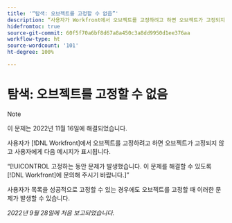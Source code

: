```yaml
---
title: '“탐색: 오브젝트를 고정할 수 없음”'
description: “사용자가 Workfront에서 오브젝트를 고정하려고 하면 오브젝트가 고정되지 않고 사용자에게 다음 메시지가 표시됩니다. 고정하는 동안 문제가 발생했습니다. 이 문제를 해결할 수 있도록 Workfront에 문의해 주시기 바랍니다.”
hidefromtoc: true
source-git-commit: 60f5f70a6bf8d67a8a450c3a8dd9950d1ee376aa
workflow-type: ht
source-wordcount: '101'
ht-degree: 100%

---
```



# 탐색: 오브젝트를 고정할 수 없음

>[!NOTE]
>
>이 문제는 2022년 11월 16일에 해결되었습니다.

사용자가 [!DNL Workfront]에서 오브젝트를 고정하려고 하면 오브젝트가 고정되지 않고 사용자에게 다음 메시지가 표시됩니다.

“[!UICONTROL 고정하는 동안 문제가 발생했습니다. 이 문제를 해결할 수 있도록 [!DNL Workfront]에 문의해 주시기 바랍니다.]”

사용자가 목록을 성공적으로 고정할 수 있는 경우에도 오브젝트를 고정할 때 이러한 문제가 발생할 수 있습니다.

_2022년 9월 28일에 처음 보고되었습니다._

